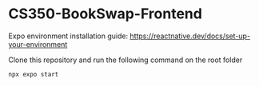 # CS350-BookSwap-Frontend

Expo environment installation guide: https://reactnative.dev/docs/set-up-your-environment

Clone this repository and run the following command on the root folder

`npx expo start`

